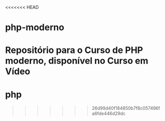 <<<<<<< HEAD
# php-moderno
Repositório para o Curso de PHP moderno, disponível no Curso em Vídeo
=======
# php
>>>>>>> 26d99d40f184850b7f8c057496fa6fde446d29dc
